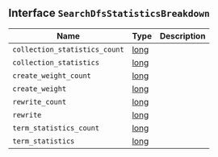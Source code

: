 ## Interface `SearchDfsStatisticsBreakdown`

| Name | Type | Description |
| - | - | - |
| `collection_statistics_count` | [long](./long.md) | &nbsp; |
| `collection_statistics` | [long](./long.md) | &nbsp; |
| `create_weight_count` | [long](./long.md) | &nbsp; |
| `create_weight` | [long](./long.md) | &nbsp; |
| `rewrite_count` | [long](./long.md) | &nbsp; |
| `rewrite` | [long](./long.md) | &nbsp; |
| `term_statistics_count` | [long](./long.md) | &nbsp; |
| `term_statistics` | [long](./long.md) | &nbsp; |
